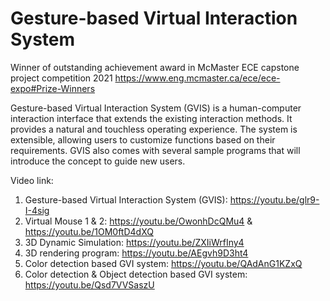 # Gesture-based Virtual Interaction System 

Winner of outstanding achievement award in McMaster ECE capstone project competition 2021
https://www.eng.mcmaster.ca/ece/ece-expo#Prize-Winners

Gesture-based Virtual Interaction System (GVIS) is a human-computer interaction interface that extends the existing interaction methods. It provides a natural and touchless operating experience. The system is extensible, allowing users to customize functions based on their requirements. GVIS also comes with several sample programs that will introduce the concept to guide new users.

Video link:
1. Gesture-based Virtual Interaction System (GVIS): https://youtu.be/glr9-I-4sig
2. Virtual Mouse 1 & 2: https://youtu.be/OwonhDcQMu4 & https://youtu.be/1OM0ftD4dXQ
3. 3D Dynamic Simulation: https://youtu.be/ZXIiWrfIny4
4. 3D rendering program: https://youtu.be/AEgvh9D3ht4
5. Color detection based GVI system: https://youtu.be/QAdAnG1KZxQ
6. Color detection & Object detection based GVI system: https://youtu.be/Qsd7VVSaszU

